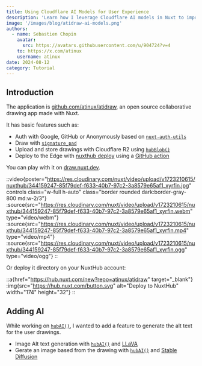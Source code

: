 ```yaml
---
title: Using Cloudflare AI Models for User Experience
description: 'Learn how I leverage Cloudflare AI models in Nuxt to improve my drawing app accessibility, SEO and User Experience.'
image: '/images/blog/atidraw-ai-models.png'
authors:
  - name: Sebastien Chopin
    avatar:
      src: https://avatars.githubusercontent.com/u/904724?v=4
    to: https://x.com/atinux
    username: atinux
date: 2024-08-12
category: Tutorial
---
```


## Introduction

The application is [github.com/atinux/atidraw](https://github.com/atinux/atidraw), an open source collaborative drawing app made with Nuxt.

It has basic features such as:
- Auth with Google, GitHub or Anonymously based on [`nuxt-auth-utils`](https://github.com/Atinux/nuxt-auth-utils) 
- Draw with [`signature_pad`](https://github.com/szimek/signature_pad)
- Upload and store drawings with Cloudflare R2 using [`hubBlob()`](/docs/features/blob)
- Deploy to the Edge with [nuxthub deploy](https://github.com/nuxt-hub/cli) using a [GitHub action](./.github/workflows/deploy.yml)

You can play with it on [draw.nuxt.dev](https://draw.nuxt.dev).

::video{poster="https://res.cloudinary.com/nuxt/video/upload/v1723210615/nuxthub/344159247-85f79def-f633-40b7-97c2-3a8579e65af1_xyrfin.jpg" controls class="w-full h-auto" class="border rounded dark:border-gray-800 md:w-2/3"}
  :source{src="https://res.cloudinary.com/nuxt/video/upload/v1723210615/nuxthub/344159247-85f79def-f633-40b7-97c2-3a8579e65af1_xyrfin.webm" type="video/webm"}
  :source{src="https://res.cloudinary.com/nuxt/video/upload/v1723210615/nuxthub/344159247-85f79def-f633-40b7-97c2-3a8579e65af1_xyrfin.mp4" type="video/mp4"}
  :source{src="https://res.cloudinary.com/nuxt/video/upload/v1723210615/nuxthub/344159247-85f79def-f633-40b7-97c2-3a8579e65af1_xyrfin.ogg" type="video/ogg"}
::

Or deploy it directory on your NuxtHub account:

::a{href="https://hub.nuxt.com/new?repo=atinux/atidraw" target="_blank"}
  :img{src="https://hub.nuxt.com/button.svg" alt="Deploy to NuxtHub" width="174" height="32"}
::

## Adding AI

While working on [`hubAI()`](/docs/features/ai), I wanted to add a feature to generate the alt text for the user drawings.

- Image Alt text generation with [`hubAI()`](/docs/features/ai) and [LLaVA](https://developers.cloudflare.com/workers-ai/models/llava-1.5-7b-hf/)
- Gerate an image based from the drawing with [`hubAI()`](/docs/features/ai) and [Stable Diffusion](https://developers.cloudflare.com/workers-ai/models/stable-diffusion-v1-5-img2img/)

